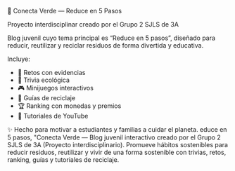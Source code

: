 
🌱 Conecta Verde — Reduce en 5 Pasos

Proyecto interdisciplinar creado por el Grupo 2 SJLS de 3A

Blog juvenil cuyo tema principal es “Reduce en 5 pasos”, diseñado para reducir, reutilizar y reciclar residuos de forma divertida y educativa.  

Incluye:
- 🚀 Retos con evidencias  
- 🧩 Trivia ecológica  
- 🎮 Minijuegos interactivos  
- 📘 Guías de reciclaje  
- 🏆 Ranking con monedas y premios  
- 🎥 Tutoriales de YouTube  

✨ Hecho para motivar a estudiantes y familias a cuidar el planeta.
educe en 5 pasos, "Conecta Verde — Blog juvenil interactivo creado por el Grupo 2 SJLS de 3A (Proyecto interdisciplinario). Promueve hábitos sostenibles para reducir residuos, reutilizar y vivir de una forma sostenible con trivias, retos, ranking, guías y tutoriales de reciclaje.
